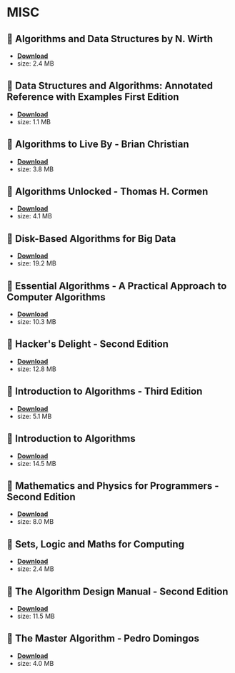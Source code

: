 # MISC

## :rocket: Algorithms and Data Structures by N. Wirth

* [**Download**](./src/AD.pdf)
* size: 2.4 MB

## :rocket: Data Structures and Algorithms: Annotated Reference with Examples First Edition

* [**Download**](./src/Dsa.pdf)
* size: 1.1 MB

## :rocket: Algorithms to Live By - Brian Christian

* [**Download**](./src/Algorithms-to-Live-By-Brian-Christian.pdf)
* size: 3.8 MB

## :rocket: Algorithms Unlocked - Thomas H. Cormen

* [**Download**](./src/Algorithms-Unlocked-Thomas-H.-Cormen.pdf)
* size: 4.1 MB

## :rocket: Disk-Based Algorithms for Big Data

* [**Download**](./src/Disk-Based-Algorithms-for-Big-Data.pdf)
* size: 19.2 MB

## :rocket: Essential Algorithms - A Practical Approach to Computer Algorithms

* [**Download**](./src/Essential-Algorithms-A-Practical-Approach-to-Computer-Algorithms.pdf)
* size: 10.3 MB

## :rocket: Hacker's Delight - Second Edition

* [**Download**](./src/Hacker%27s-Delight-Second-Edition.pdf)
* size: 12.8 MB

## :rocket: Introduction to Algorithms - Third Edition

* [**Download**](./src/Introduction-to-Algorithms-Third-Edition.pdf)
* size: 5.1 MB

## :rocket: Introduction to Algorithms

* [**Download**](./src/Introduction-to-Algorithms.pdf)
* size: 14.5 MB

## :rocket: Mathematics and Physics for Programmers - Second Edition

* [**Download**](./src/Mathematics-and-Physics-for-Programmers-Second-Edition.pdf)
* size: 8.0 MB

## :rocket: Sets, Logic and Maths for Computing

* [**Download**](./src/Sets,-Logic-and-Maths-for-Computing.pdf)
* size: 2.4 MB

## :rocket: The Algorithm Design Manual - Second Edition

* [**Download**](./src/The-Algorithm-Design-Manual-Second-Edition.pdf)
* size: 11.5 MB

## :rocket: The Master Algorithm - Pedro Domingos

* [**Download**](./src/The-Master-Algorithm-Pedro-Domingos.pdf)
* size: 4.0 MB
